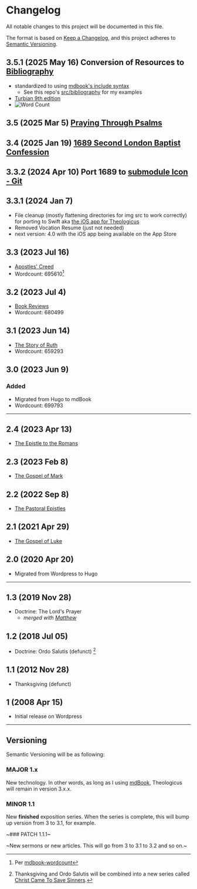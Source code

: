 # Changelog

All notable changes to this project will be documented in this file.

The format is based on [Keep a Changelog](https://keepachangelog.com/en/1.0.0/), and this project adheres to [Semantic Versioning](https://semver.org/spec/v2.0.0.html).

## 3.5.1 (2025 May 16) Conversion of Resources to [Bibliography](https://theologic.us/bibliography/)
- standardized to using [mdbook's include syntax](https://rust-lang.github.io/mdBook/format/mdbook.html#including-files)
  - See this repo's [src/bibliography](https://github.com/joelouthan/Theologicus/tree/main/src/bibliography) for my examples
- [Turbian 9th edition](https://www.chicagomanualofstyle.org/turabian/about/about-new.html)
- ![Word Count](https://img.shields.io/badge/Word%20Count-565211-brightgreen)

## 3.5 (2025 Mar 5) [Praying Through Psalms](https://theologic.us/psalms/)

## 3.4 (2025 Jan 19) [1689 Second London Baptist Confession](https://theologic.us/confession-1689/)
## 3.3.2 (2024 Apr 10) Port 1689 to [submodule Icon - Git](https://github.com/joelouthan/volume-confession-1689)

## 3.3.1 (2024 Jan 7)

- File cleanup (mostly flattening directories for img src to work correctly) for porting to Swift aka [the iOS app for Theologicus](https://github.com/joelouthan/com.theologicus)
- Removed Vocation Resume (just not needed)
- next version: 4.0 with the iOS app being available on the App Store

## 3.3 (2023 Jul 16)

- [Apostles' Creed](creed-apostles/index.md)
- Wordcount: 695610[^wordcount]

## 3.2 (2023 Jul 4)

- [Book Reviews](reviews/index.md)
- Wordcount: 680499

## 3.1 (2023 Jun 14)

- [The Story of Ruth](ruth/index.md)
- Wordcount: 659293

## 3.0 (2023 Jun 9)

### Added

- Migrated from Hugo to mdBook
- Wordcount: 699793

<hr style="clear:both;">

## 2.4 (2023 Apr 13)

- [The Epistle to the Romans](romans/index.md)

## 2.3 (2023 Feb 8)

- [The Gospel of Mark](mark/index.md)

## 2.2 (2022 Sep 8)

- [The Pastoral Epistles](pastorals/index.md)

## 2.1 (2021 Apr 29)

- [The Gospel of Luke](luke/index.md)

## 2.0 (2020 Apr 20)

- Migrated from Wordpress to Hugo

---

## 1.3 (2019 Nov 28)

- Doctrine: The Lord's Prayer
  - *merged with [Matthew](matthew/index.md)*

## 1.2 (2018 Jul 05)

- Doctrine: Ordo Salutis (defunct) [^1]

## 1.1 (2012 Nov 28)

- Thanksgiving (defunct)

## 1 (2008 Apr 15)

- Initial release on Wordpress

---

## Versioning

Semantic Versioning will be as following:

### MAJOR 1.x

New technology. In other words, as long as I using [mdBook](https://github.com/rust-lang/mdBook), Theologicus will remain in version 3.x.x.

### MINOR 1.1

New **finished** exposition series. When the series is complete, this will bump up version from 3 to 3.1, for example.

~### PATCH 1.1.1~

~New sermons or new articles. This will go from 3 to 3.1 to 3.2 and so on.~

[^1]: Thanksgiving and Ordo Salutis will be combined into a new series called [Christ Came To Save Sinners](doctrine-christ-saves/index.md).  
[^wordcount]: Per [mdbook-wordcount](https://github.com/nomorepanic/mdbook-wordcount)
